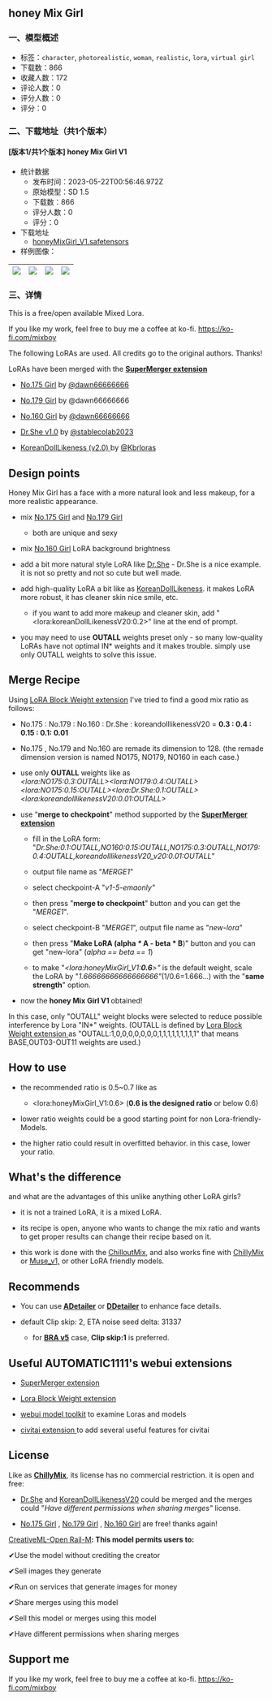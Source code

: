 ## honey Mix Girl
### 一、模型概述

- 标签：`character`, `photorealistic`, `woman`, `realistic`, `lora`, `virtual girl`
- 下载数：866
- 收藏人数：172
- 评论人数：0
- 评分人数：0
- 评分：0

### 二、下载地址（共1个版本）

#### [版本1/共1个版本] honey Mix Girl V1

- 统计数据
  - 发布时间：2023-05-22T00:56:46.972Z
  - 原始模型：SD 1.5
  - 下载数：866
  - 评分人数：0
  - 评分：0
- 下载地址
  - [honeyMixGirl_V1.safetensors](https://civitai.com/api/download/models/77386)
- 样例图像：

| <img src="https://image.civitai.com/xG1nkqKTMzGDvpLrqFT7WA/f3bad4c1-d460-48ac-9cc8-db95c7c7d16a/width=450/868028.jpeg" /> | <img src="https://image.civitai.com/xG1nkqKTMzGDvpLrqFT7WA/c9b5a62a-f423-43be-80e8-f89fea0199e9/width=450/867807.jpeg" /> | <img src="https://image.civitai.com/xG1nkqKTMzGDvpLrqFT7WA/b1193024-2bf3-4e9f-80a9-30cd9a524e2b/width=450/867819.jpeg" /> | <img src="https://image.civitai.com/xG1nkqKTMzGDvpLrqFT7WA/fca029b9-aeb5-4237-9a40-7e4e51683247/width=450/868030.jpeg" /> |
| ---- | ---- | ---- | ---- |


### 三、详情
<p>This is a free/open available Mixed Lora.</p><p>If you like my work, feel free to buy me a coffee at ko-fi. <a target="_blank" rel="ugc" href="https://ko-fi.com/mixboy">https://ko-fi.com/mixboy</a></p><p></p><p>The following LoRAs are used. All credits go to the original authors. Thanks!</p><p>LoRAs have been merged with the <a target="_blank" rel="ugc" href="https://github.com/hako-mikan/sd-webui-supermerger"><strong>SuperMerger extension</strong></a></p><ul><li><p><a target="_blank" rel="ugc" href="https://civitai.com/models/63198/no175-girl">No.175 Girl</a> by <a target="_blank" rel="ugc" href="https://civitai.com/user/dawn66666666">@dawn66666666</a></p></li><li><p><a target="_blank" rel="ugc" href="https://civitai.com/models/68312/no179-girl">No.179 Girl</a> by <span data-type="mention" class="mantine-1yiar0p" data-id="mention:426225" data-label="dawn66666666">@dawn66666666</span></p></li><li><p><a target="_blank" rel="ugc" href="https://civitai.com/models/57771/no160-girl">No.160 Girl</a> by <a target="_blank" rel="ugc" href="https://civitai.com/user/dawn66666666">@dawn66666666</a></p></li></ul><ul><li><p><a target="_blank" rel="ugc" href="https://civitai.com/models/22139">Dr.She v1.0</a> by <a target="_blank" rel="ugc" href="https://civitai.com/user/stablecolab2023">@stablecolab2023</a></p></li><li><p><a target="_blank" rel="ugc" href="https://civitai.com/models/26124/koreandolllikeness-v20">KoreanDollLikeness (v2.0) </a>by <a target="_blank" rel="ugc" href="https://civitai.com/user/Kbrloras">@Kbrloras</a></p></li></ul><p></p><h2 id="design-points">Design points</h2><p>Honey Mix Girl has a face with a more natural look and less makeup, for a more realistic appearance.</p><ul><li><p>mix <a target="_blank" rel="ugc" href="https://civitai.com/models/63198/no175-girl">No.175 Girl</a> and <a target="_blank" rel="ugc" href="https://civitai.com/models/68312/no179-girl">No.179 Girl</a></p><ul><li><p>both are unique and sexy</p></li></ul></li><li><p>mix <a target="_blank" rel="ugc" href="https://civitai.com/models/57771/no160-girl">No.160 Girl</a> LoRA background brightness</p></li><li><p>add a bit more natural style LoRA like <a target="_blank" rel="ugc" href="https://civitai.com/models/22139">Dr.She</a> - Dr.She is a nice example. it is not so pretty and not so cute but well made.</p></li><li><p>add high-quality LoRA a bit like as <a target="_blank" rel="ugc" href="https://civitai.com/models/26124/koreandolllikeness-v20">KoreanDollLikeness</a>. it makes LoRA more robust, it has cleaner skin nice smile, etc.</p><ul><li><p>if you want to add more makeup and cleaner skin, add "&lt;lora:koreanDollLikenessV20:0.2&gt;" line at the end of prompt.</p></li></ul></li><li><p>you may need to use <strong>OUTALL </strong>weights preset only - so many low-quality LoRAs have not optimal IN* weights and it makes trouble. simply use only OUTALL weights to solve this issue.</p></li></ul><p></p><h2 id="merge-recipe">Merge Recipe</h2><p>Using <a target="_blank" rel="ugc" href="https://github.com/hako-mikan/sd-webui-lora-block-weight">LoRA Block Weight extension</a> I've tried to find a good mix ratio as follows:</p><ul><li><p>No.175 : No.179 : No.160 : Dr.She : koreandolllikenessV20 = <strong>0.3 : 0.4 : 0.15 : 0.1: 0.01</strong></p></li><li><p>No.175 , No.179 and No.160 are remade its dimension to 128. (the remade dimension version is named NO175, NO179, NO160 in each case.)</p></li><li><p>use only <strong>OUTALL</strong> weights like as<br /><em>&lt;lora:NO175:0.3:OUTALL&gt;&lt;lora:NO179:0.4:OUTALL&gt;&lt;lora:NO175:0.15:OUTALL&gt;&lt;lora:Dr.She:0.1:OUTALL&gt;&lt;lora:koreandolllikenessV20:0.01:OUTALL&gt;</em></p></li><li><p>use "<strong>merge to checkpoint</strong>" method supported by the <a target="_blank" rel="ugc" href="https://github.com/hako-mikan/sd-webui-supermerger"><strong>SuperMerger extension</strong></a></p><ul><li><p>fill in the LoRA form: "<em>Dr.She:0.1:OUTALL,NO160:0.15:OUTALL,NO175:0.3:OUTALL,NO179:0.4:OUTALL,koreandolllikenessV20_v20:0.01:OUTALL</em>"</p></li><li><p>output file name as "<em>MERGE1</em>"</p></li><li><p>select checkpoint-A "<em>v1-5-emaonly"</em></p></li><li><p>then press "<strong>merge to checkpoint</strong>" button and you can get the "<em>MERGE1</em>".</p></li><li><p>select checkpoint-B "<em>MERGE1</em>", output file name as "<em>new-lora</em>"</p></li><li><p>then press "<strong>Make LoRA (alpha <em>* </em>A - beta * B</strong>)" button and you can get "new-lora" (<em>alpha == beta == 1</em>)</p></li><li><p>to make "<em>&lt;lora:honeyMixGirl_V1:</em><strong><em>0.6</em></strong><em>&gt;"</em> is the default weight, scale the LoRA by "<em>1.66666666666666666"</em>(1/0.6=1.666...) with the "<strong>same strength</strong>" option.</p></li></ul></li><li><p>now the <strong>honey Mix Girl V1 </strong>obtained!</p></li></ul><p>In this case, only "OUTALL" weight blocks were selected to reduce possible interference by Lora "IN*" weights. (OUTALL is defined by <a target="_blank" rel="ugc" href="https://github.com/hako-mikan/sd-webui-lora-block-weight">Lora Block Weight extension </a>as "OUTALL:1,0,0,0,0,0,0,0,1,1,1,1,1,1,1,1,1" that means BASE,OUT03-OUT11 weights are used.)</p><p></p><h2 id="how-to-use">How to use</h2><ul><li><p>the recommended ratio is 0.5~0.7 like as</p><ul><li><p>&lt;lora:honeyMixGirl_V1:0.6&gt; (<strong>0.6 is the designed ratio</strong> or below 0.6)</p></li></ul></li><li><p>lower ratio weights could be a good starting point for non Lora-friendly-Models.</p></li><li><p>the higher ratio could result in overfitted behavior. in this case, lower your ratio.</p></li></ul><p></p><h2 id="whats-the-difference">What's the difference</h2><p>and what are the advantages of this unlike anything other LoRA girls?</p><ul><li><p>it is not a trained LoRA, it is a mixed LoRA.</p></li><li><p>its recipe is open, anyone who wants to change the mix ratio and wants to get proper results can change their recipe based on it.</p></li><li><p>this work is done with the <a target="_blank" rel="ugc" href="https://civitai.com/models/6424/chilloutmix">ChilloutMix</a>, and also works fine with <a target="_blank" rel="ugc" href="https://civitai.com/models/58772?modelVersionId=63220">ChillyMix</a> or <a target="_blank" rel="ugc" href="https://civitai.com/models/13564/musev1">Muse_v1,</a> or other LoRA friendly models.</p></li></ul><p></p><h2 id="recommends">Recommends</h2><ul><li><p>You can use<strong> </strong><a target="_blank" rel="ugc" href="https://github.com/Bing-su/adetailer"><strong>ADetailer</strong></a> or <a target="_blank" rel="ugc" href="https://github.com/dustysys/ddetailer"><strong>DDetailer</strong></a> to enhance face details.</p></li><li><p>default Clip skip: 2, ETA noise seed delta: 31337</p><ul><li><p>for <a target="_blank" rel="ugc" href="https://civitai.com/models/25494?modelVersionId=63786"><strong>BRA v5</strong></a> case, <strong>Clip skip:1</strong> is preferred.</p></li></ul></li></ul><p></p><h2 id="useful-automatic1111s-webui-extensions">Useful AUTOMATIC1111's webui extensions</h2><ul><li><p><a target="_blank" rel="ugc" href="https://github.com/hako-mikan/sd-webui-supermerger">SuperMerger extension</a></p></li><li><p><a target="_blank" rel="ugc" href="https://github.com/hako-mikan/sd-webui-lora-block-weight">Lora Block Weight extension</a></p></li><li><p><a target="_blank" rel="ugc" href="https://github.com/arenasys/stable-diffusion-webui-model-toolkit">webui model toolkit</a> to examine Loras and models</p></li><li><p><a target="_blank" rel="ugc" href="https://github.com/civitai/sd_civitai_extension/">civitai extension </a>to add several useful features for civitai</p><p></p></li></ul><h2 id="license">License</h2><p>Like as <a target="_blank" rel="ugc" href="https://civitai.com/models/58772/chillymix"><strong>ChillyMix</strong></a>, its license has no commercial restriction. it is open and free:</p><ul><li><p><a target="_blank" rel="ugc" href="https://civitai.com/models/22139">Dr.She</a> and <a target="_blank" rel="ugc" href="https://civitai.com/models/26124/koreandolllikeness-v20">KoreanDollLikenessV20</a> could be merged and the merges could "<em>Have different permissions when sharing merges"</em> license.</p></li><li><p><a target="_blank" rel="ugc" href="https://civitai.com/models/63198/no175-girl">No.175 Girl</a> , <a target="_blank" rel="ugc" href="https://civitai.com/models/68312/no179-girl">No.179 Girl</a> , <a target="_blank" rel="ugc" href="https://civitai.com/models/57771/no160-girl">No.160 Girl</a> are free! thanks again!</p></li></ul><p></p><p><a target="_blank" rel="ugc" href="https://huggingface.co/spaces/CompVis/stable-diffusion-license"><u>CreativeML-Open Rail-M</u></a><strong>: This model permits users to:</strong></p><p>✔Use the model without crediting the creator</p><p>✔Sell images they generate</p><p>✔Run on services that generate images for money</p><p>✔Share merges using this model</p><p>✔Sell this model or merges using this model</p><p>✔Have different permissions when sharing merges</p><p></p><h2 id="heading-2">Support me</h2><p>If you like my work, feel free to buy me a coffee at ko-fi. <a target="_blank" rel="ugc" href="https://ko-fi.com/mixboy">https://ko-fi.com/mixboy</a></p>